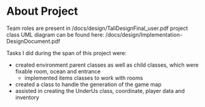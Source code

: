# About Project

Team roles are present in /docs/design/TaliDesignFinal_user.pdf
project class UML diagram can be found here: /docs/design/Implementation-DesignDocument.pdf

Tasks I did during the span of this project were:
- created environment parent classes as well as child classes, which were
  fixable room, ocean and entrance
     - implemented items classes to work with rooms
- created a class to handle the generation of the game map
- assisted in creating the UnderUs class, coordinate, player data and inventory

